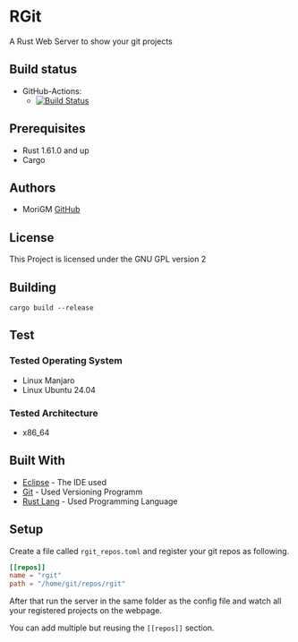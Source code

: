 # RGit

A Rust Web Server to show your git projects

## Build status

* GitHub-Actions:
	* [![Build Status](https://github.com/MoriGM/rgit/actions/workflows/rust.yml/badge.svg)](https://github.com/MoriGM/rgit/actions)

## Prerequisites

* Rust 1.61.0 and up
* Cargo

## Authors

* MoriGM [GitHub](https://github.com/MoriGM)

## License

This Project is licensed under the GNU GPL version 2

## Building

```
cargo build --release
```

## Test

### Tested Operating System

* Linux Manjaro
* Linux Ubuntu 24.04

### Tested Architecture

* x86_64

## Built With

* [Eclipse](https://www.eclipse.org) - The IDE used
* [Git](https://git-scm.com) - Used Versioning Programm
* [Rust Lang](https://www.rust-lang.org) - Used Programming Language

## Setup

Create a file called `rgit_repos.toml` and register your git repos as following.

```Toml
[[repos]]
name = "rgit"
path = "/home/git/repos/rgit"
```

After that run the server in the same folder as the config file and watch all your registered projects on the webpage.

You can add multiple but reusing the `[[repos]]` section.
